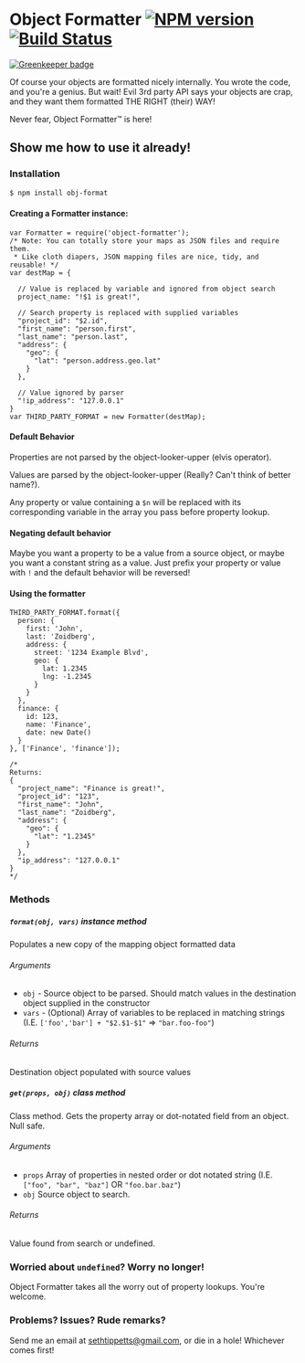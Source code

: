 # Object Formatter [![NPM version](https://img.shields.io/npm/v/obj-format.svg)](https://www.npmjs.org/package/obj-format) [![Build Status](https://travis-ci.org/SethTippetts/object-formatter.svg?branch=master)](https://travis-ci.org/SethTippetts/object-formatter)

[![Greenkeeper badge](https://badges.greenkeeper.io/mostcowbell/object-formatter.svg)](https://greenkeeper.io/)

Of course your objects are formatted nicely internally. You wrote the code, and you're a genius. But wait! Evil 3rd party API says your objects are crap, and they want them formatted THE RIGHT (their) WAY!

Never fear, Object Formatter™ is here!

## Show me how to use it already!

### Installation

```sh
$ npm install obj-format
```

#### Creating a Formatter instance:
```
var Formatter = require('object-formatter');
/* Note: You can totally store your maps as JSON files and require them.
 * Like cloth diapers, JSON mapping files are nice, tidy, and reusable! */
var destMap = {

  // Value is replaced by variable and ignored from object search
  project_name: "!$1 is great!",

  // Search property is replaced with supplied variables
  "project_id": "$2.id",
  "first_name": "person.first",
  "last_name": "person.last",
  "address": {
    "geo": {
      "lat": "person.address.geo.lat"
    }
  },

  // Value ignored by parser
  "!ip_address": "127.0.0.1"
}
var THIRD_PARTY_FORMAT = new Formatter(destMap);
```
#### Default Behavior

Properties are not parsed by the object-looker-upper (elvis operator).

Values are parsed by the object-looker-upper (Really? Can't think of better name?).

Any property or value containing a `$n` will be replaced with its corresponding variable in the array you pass before property lookup.

#### Negating default behavior

Maybe you want a property to be a value from a source object, or maybe you want a constant string as a value. Just prefix your property or value with `!` and the default behavior will be reversed!

#### Using the formatter
```
THIRD_PARTY_FORMAT.format({
  person: {
    first: 'John',
    last: 'Zoidberg',
    address: {
      street: '1234 Example Blvd',
      geo: {
        lat: 1.2345
        lng: -1.2345
      }
    }
  },
  finance: {
    id: 123,
    name: 'Finance',
    date: new Date()
  }
}, ['Finance', 'finance']);

/*
Returns:
{
  "project_name": "Finance is great!",
  "project_id": "123",
  "first_name": "John",
  "last_name": "Zoidberg",
  "address": {
    "geo": {
      "lat": "1.2345"
    }
  },
  "ip_address": "127.0.0.1"
}
*/
```

### Methods

##### `format(obj, vars)` _instance method_

Populates a new copy of the mapping object formatted data

###### Arguments
- `obj` - Source object to be parsed. Should match values in the destination object supplied in the constructor
- `vars` - (Optional) Array of variables to be replaced in matching strings (I.E. `['foo','bar'] + "$2.$1-$1"` => `"bar.foo-foo"`)

###### Returns
Destination object populated with source values

##### `get(props, obj)` _class method_
Class method. Gets the property array or dot-notated field from an object. Null safe.

###### Arguments
- `props`     Array of properties in nested order or dot notated string (I.E. `["foo", "bar", "baz"]` OR `"foo.bar.baz"`)
- `obj`       Source object to search.

###### Returns
Value found from search or undefined.

### Worried about `undefined`? Worry no longer!

Object Formatter takes all the worry out of property lookups. You're welcome.

### Problems? Issues? Rude remarks?
Send me an email at sethtippetts@gmail.com, or die in a hole! Whichever comes first!
